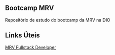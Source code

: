 ## Bootcamp MRV
Repositório de estudo do bootcamp da MRV na DIO

## Links Úteis
[MRV Fullstack Developer](https://web.dio.me/track/mrv-fullstack-developer)